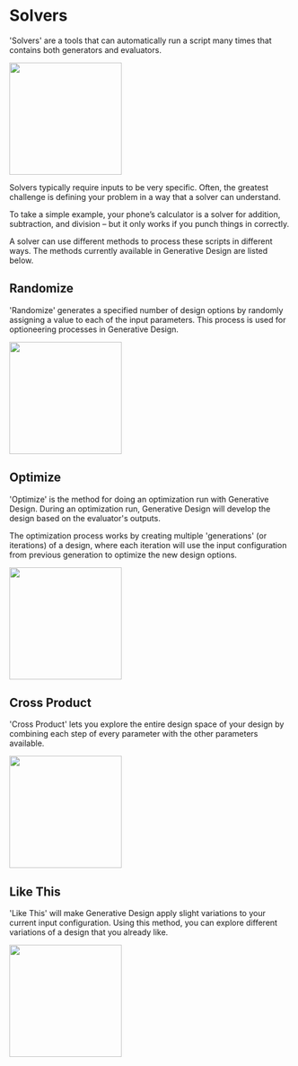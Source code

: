 # Solvers

'Solvers' are a tools that can automatically run a script many times that contains both generators and evaluators.

<img src="../../.gitbook/assets/solvers1.png" style="width:200px;"/>

Solvers typically require inputs to be very specific. Often, the greatest challenge is defining your problem in a way that a solver can understand. 

To take a simple example, your phone’s calculator is a solver for addition, subtraction, and division – but it only works if you punch things in correctly.

A solver can use different methods to process these scripts in different ways. The methods currently available in Generative Design are listed below.

## Randomize

'Randomize' generates a specified number of design options by randomly assigning a value to each of the input parameters. This process is used for optioneering processes in Generative Design.

<img src="../../.gitbook/assets/solvers2.png" style="width:200px;"/>

## Optimize

'Optimize' is the method for doing an optimization run with Generative Design. During an optimization run, Generative Design will develop the design based on the evaluator's outputs. 

The optimization process works by creating multiple 'generations' \(or iterations\) of a design, where each iteration will use the input configuration from previous generation to optimize the new design options.

<img src="../../.gitbook/assets/solvers3.png" style="width:200px;"/>

## Cross Product

'Cross Product' lets you explore the entire design space of your design by combining each step of every parameter with the other parameters available.

<img src="../../.gitbook/assets/solvers4.png" style="width:200px;"/>

## Like This

'Like This' will make Generative Design apply slight variations to your current input configuration. Using this method, you can explore different variations of a design that you already like.

<img src="../../.gitbook/assets/solvers5.png" style="width:200px;"/>

